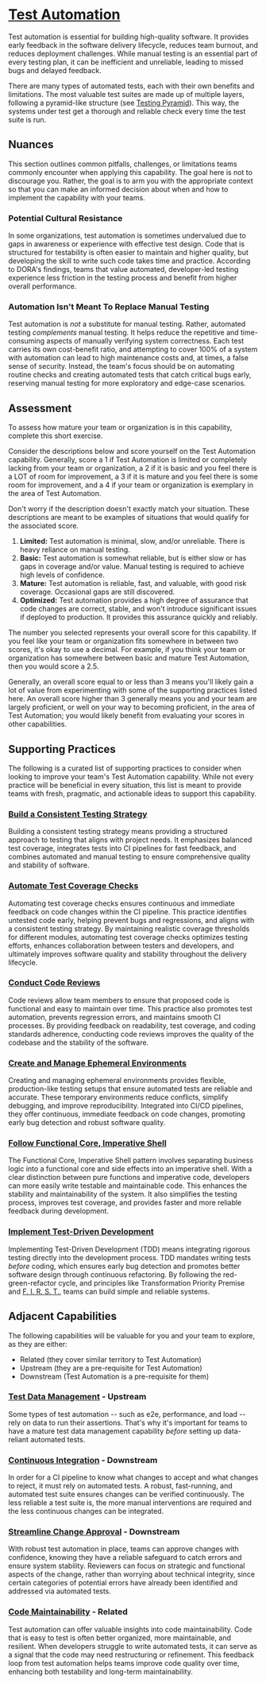 # [Test Automation](https://dora.dev/capabilities/test-automation/)

Test automation is essential for building high-quality software. It provides early feedback in the software delivery lifecycle, reduces team burnout, and reduces deployment challenges. While manual testing is an essential part of every testing plan, it can be inefficient and unreliable, leading to missed bugs and delayed feedback.

There are many types of automated tests, each with their own benefits and limitations. The most valuable test suites are made up of multiple layers, following a pyramid-like structure (see [Testing Pyramid](https://martinfowler.com/articles/practical-test-pyramid.html)). This way, the systems under test get a thorough and reliable check every time the test suite is run.

## Nuances

This section outlines common pitfalls, challenges, or limitations teams commonly encounter when applying this capability. The goal here is not to discourage you. Rather, the goal is to arm you with the appropriate context so that you can make an informed decision about when and how to implement the capability with your teams.

### Potential Cultural Resistance

In some organizations, test automation is sometimes undervalued due to gaps in awareness or experience with effective test design. Code that is structured for testability is often easier to maintain and higher quality, but developing the skill to write such code takes time and practice. According to DORA's findings, teams that value automated, developer-led testing experience less friction in the testing process and benefit from higher overall performance.

### Automation Isn't Meant To Replace Manual Testing

Test automation is _not_ a substitute for manual testing. Rather, automated testing _complements_ manual testing. It helps reduce the repetitive and time-consuming aspects of manually verifying system correctness. Each test carries its own cost-benefit ratio, and attempting to cover 100% of a system with automation can lead to high maintenance costs and, at times, a false sense of security. Instead, the team's focus should be on automating routine checks and creating automated tests that catch critical bugs early, reserving manual testing for more exploratory and edge-case scenarios.

## Assessment

To assess how mature your team or organization is in this capability, complete this short exercise.

Consider the descriptions below and score yourself on the Test Automation capability. Generally, score a 1 if Test Automation is limited or completely lacking from your team or organization, a 2 if it is basic and you feel there is a LOT of room for improvement, a 3 if it is mature and you feel there is some room for improvement, and a 4 if your team or organization is exemplary in the area of Test Automation.

Don't worry if the description doesn't exactly match your situation. These descriptions are meant to be examples of situations that would qualify for the associated score.

1. **Limited:** Test automation is minimal, slow, and/or unreliable. There is heavy reliance on manual testing.
2. **Basic:** Test automation is somewhat reliable, but is either slow or has gaps in coverage and/or value. Manual testing is required to achieve high levels of confidence.
3. **Mature:** Test automation is reliable, fast, and valuable, with good risk coverage. Occasional gaps are still discovered.
4. **Optimized:** Test automation provides a high degree of assurance that code changes are correct, stable, and won't introduce significant issues if deployed to production. It provides this assurance quickly and reliably.

The number you selected represents your overall score for this capability. If you feel like your team or organization fits somewhere in between two scores, it's okay to use a decimal. For example, if you think your team or organization has somewhere between basic and mature Test Automation, then you would score a 2.5.

Generally, an overall score equal to or less than 3 means you'll likely gain a lot of value from experimenting with some of the supporting practices listed here. An overall score higher than 3 generally means you and your team are largely proficient, or well on your way to becoming proficient, in the area of Test Automation; you would likely benefit from evaluating your scores in other capabilities.

## Supporting Practices

The following is a curated list of supporting practices to consider when looking to improve your team's Test Automation capability. While not every practice will be beneficial in every situation, this list is meant to provide teams with fresh, pragmatic, and actionable ideas to support this capability.

### [Build a Consistent Testing Strategy](/practices/build-consistent-testing-strategy.md)

Building a consistent testing strategy means providing a structured approach to testing that aligns with project needs.
It emphasizes balanced test coverage, integrates tests into CI pipelines for fast feedback, and combines automated and manual testing to ensure comprehensive quality and stability of software.

### [Automate Test Coverage Checks](/practices/automate-test-coverage-checks.md)

Automating test coverage checks ensures continuous and immediate feedback on code changes within the CI pipeline.
This practice identifies untested code early, helping prevent bugs and regressions, and aligns with a consistent testing strategy.
By maintaining realistic coverage thresholds for different modules, automating test coverage checks optimizes testing efforts, enhances collaboration between testers and developers, and ultimately improves software quality and stability throughout the delivery lifecycle.

### [Conduct Code Reviews](/practices/conduct-code-reviews.md)

Code reviews allow team members to ensure that proposed code is functional and easy to maintain over time. This practice also promotes test automation, prevents regression errors, and maintains smooth CI processes. By providing feedback on readability, test coverage, and coding standards adherence, conducting code reviews improves the quality of the codebase and the stability of the software.

### [Create and Manage Ephemeral Environments](/practices/create-and-manage-ephemeral-environments.md)

Creating and managing ephemeral environments provides flexible, production-like testing setups that ensure automated tests are reliable and accurate.
These temporary environments reduce conflicts, simplify debugging, and improve reproducibility.
Integrated into CI/CD pipelines, they offer continuous, immediate feedback on code changes, promoting early bug detection and robust software quality.

### [Follow Functional Core, Imperative Shell](/practices/follow-functional-core-imperative-shell.md)

The Functional Core, Imperative Shell pattern involves separating business logic into a functional core and side effects into an imperative shell. With a clear distinction between pure functions and imperative code, developers can more easily write testable and maintainable code. This enhances the stability and maintainability of the system. It also simplifies the testing process, improves test coverage, and provides faster and more reliable feedback during development.

### [Implement Test-Driven Development](/practices/implement-tdd.md)

Implementing Test-Driven Development (TDD) means integrating rigorous testing directly into the development process.
TDD mandates writing tests _before_ coding, which ensures early bug detection and promotes better software design through continuous refactoring.
By following the red-green-refactor cycle, and principles like Transformation Priority Premise and [F. I. R. S. T.](https://dzone.com/articles/first-principles-solid-rules-for-tests), teams can build simple and reliable systems.

## Adjacent Capabilities

The following capabilities will be valuable for you and your team to explore, as they are either:

* Related (they cover similar territory to Test Automation)
* Upstream (they are a pre-requisite for Test Automation)
* Downstream (Test Automation is a pre-requisite for them)

### [Test Data Management](/capabilities/test-data-management.md) - Upstream

Some types of test automation -- such as e2e, performance, and load -- rely on data to run their assertions. That's why it's important for teams to have a mature test data management capability _before_ setting up data-reliant automated tests.

### [Continuous Integration](/capabilities/continuous-integration.md) - Downstream

In order for a CI pipeline to know what changes to accept and what changes to reject, it must rely on automated tests. A robust, fast-running, and automated test suite ensures changes can be verified continuously. The less reliable a test suite is, the more manual interventions are required and the less continuous changes can be integrated.

### [Streamline Change Approval](/capabilities/streamline-change-approval.md) - Downstream

With robust test automation in place, teams can approve changes with confidence, knowing they have a reliable safeguard to catch errors and ensure system stability. Reviewers can focus on strategic and functional aspects of the change, rather than worrying about technical integrity, since certain categories of potential errors have already been identified and addressed via automated tests.

### [Code Maintainability](/capabilities/code-maintainability.md) - Related

Test automation can offer valuable insights into code maintainability. Code that is easy to test is often better organized, more maintainable, and resilient. When developers struggle to write automated tests, it can serve as a signal that the code may need restructuring or refinement. This feedback loop from test automation helps teams improve code quality over time, enhancing both testability and long-term maintainability.
